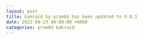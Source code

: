 ```yaml
---
layout: post
title: bakraid by pram0d has been updated to 0.0.1
date: 2022-09-23 00:00:00 +0000
categories: pram0d bakraid
---
```


